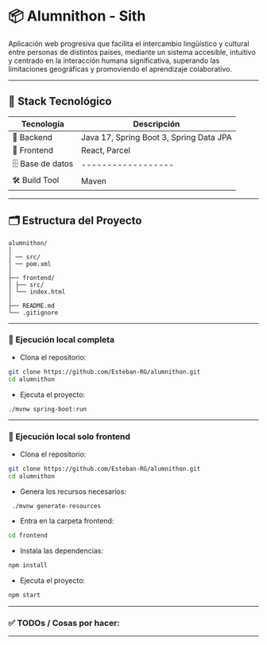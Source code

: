 # 📦 Alumnithon - Sith

Aplicación web progresiva que facilita el intercambio lingüístico y cultural entre personas de distintos países, mediante un sistema accesible, intuitivo y centrado en la interacción humana significativa, superando las limitaciones geográficas y promoviendo el aprendizaje colaborativo.


---

## 🚀 Stack Tecnológico

| Tecnología      | Descripción                               |
|----------------|-------------------------------------------|
| 🧠 Backend      | Java 17, Spring Boot 3, Spring Data JPA   |
| 🎨 Frontend     | React, Parcel                             |
| 🗄️ Base de datos | ------------------                                     |
| 🛠️ Build Tool   | Maven                                     |

---

## 🗂️ Estructura del Proyecto

```Tree
alumnithon/
│
│ ── src/
│ ── pom.xml
│
├── frontend/
│ ├── src/
│ └── index.html
│
├── README.md
└── .gitignore
```


---


### 🧪 Ejecución local completa

- Clona el repositorio:

```bash
git clone https://github.com/Esteban-RG/alumnithon.git
cd alumnithon
```

- Ejecuta el proyecto:

```bash
./mvnw spring-boot:run
```

---

### 🧪 Ejecución local solo frontend

- Clona el repositorio:

```bash
git clone https://github.com/Esteban-RG/alumnithon.git
cd alumnithon
```

- Genera los recursos necesarios:

```bash
 ./mvnw generate-resources
```

- Entra en la carpeta frontend:

```bash
cd frontend
```

- Instala las dependencias:

```bash
npm install
```

- Ejecuta el proyecto:

```bash
npm start
```

---

### ✅ TODOs / Cosas por hacer:



---

